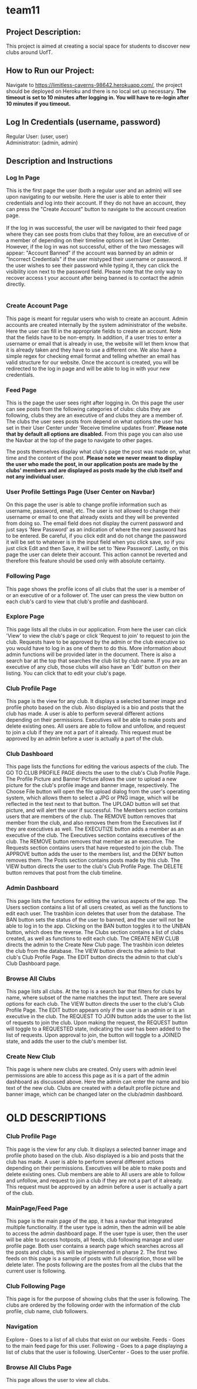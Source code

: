 # team11
## Project Description:
This project is aimed at creating a social space for students to discover new clubs around UofT.

## How to Run our Project:
Navigate to https://limitless-caverns-98642.herokuapp.com/, the project should be deployed on Heroku and there is no local set up necessary. __The timeout is set to 10 minutes after logging in. You will have to re-login after 10 minutes if you timeout.__

## Log In Credentials (username, password)
Regular User: (user, user) </br>
Administrator: (admin, admin) </br>

## Description and Instructions
### Log In Page
This is the first page the user (both a regular user and an admin) will see upon navigating to our website. Here the user is able to enter their credentials and log into their account. If they do not have an account, they can press the "Create Account" button to navigate to the account creation page. <br/>
<br/>
If the log in was successful, the user will be navigated to their feed page where they can see posts from clubs that they follow, are an executive of or a member of depending on their timeline options set in User Center.</br>
However, if the log in was not successful, either of the two messages will appear: "Account Banned" if the account was banned by an admin or "Incorrect Credentials" if the user mistyped their username or password. If the user wishes to see their password while typing it, they can click the visibility icon next to the password field. Please note that the only way to recover access t your account after being banned is to contact the admin directly. <br/>
<br/>

### Create Account Page
This page is meant for regular users who wish to create an account. Admin accounts are created internally by the system administrator of the website. Here the user can fill in the appropriate fields to create an account. Note that the fields have to be non-empty. In addition, if a user tries to enter a username or email that is already in use, the website will let them know that it is already taken and they have to use a different one. We also have a simple regex for checking email format and telling whether an email has valid structure for our website. Once the account is created, you will be redirected to the log in page and will be able to log in with your new credentials.

### Feed Page
This is the page the user sees right after logging in. On this page the user can see posts from the following categories of clubs: clubs they are following, clubs they are an executive of and clubs they are a member of. The clubs the user sees posts from depend on what options the user has set in their User Center under 'Receive timeline updates from'. __Please note that by default all options are disabled.__ From this page you can also use the Navbar at the top of the page to navigate to other pages. </br>

The posts themselves display what club's page the post was made on, what time and the content of the post. __Please note we never meant to display the user who made the post, in our application posts are made by the clubs' members and are displayed as posts made by the club itself and not any individual user.__

### User Profile Settings Page (User Center on Navbar)
On this page the user is able to change profile information such as username, password, email, etc. The user is not allowed to change their username or email to one that already exists and they will be prevented from doing so. The email field does not display the current password and just says 'New Password' as an indication of where the new password has to be entered. Be careful, if you click edit and do not change the password it will be set to whatever is in the input field when you click save, so if you just click Edit and then Save, it will be set to 'New Password'. Lastly, on this page the user can delete their account. This action cannot be reverted and therefore this feature should be used only with absolute certainty. 

### Following Page
This page shows the profile icons of all clubs that the user is a member of or an executive of or a follower of. The user can press the view button on each club's card to view that club's profile and dashboard.

### Explore Page
This page lists all the clubs in our application. From here the user can click 'View' to view the club's page or click 'Request to join' to request to join the club. Requests have to be approved by the admin or the club executive so you would have to log in as one of them to do this. More information about admin  functions will be provided later in the document. There is also a search bar at the top that searches the club list by club name. If you are an executive of any club, those clubs will also have an 'Edit' button on their listing. You can click that to edit your club's page.

### Club Profile Page

This page is the view for any club. It displays a selected banner image and profile photo based on the club. Also displayed is a bio and posts that the club has made. A user is able to perform several different actions depending on their permissions. Executives will be able to make posts and delete existing ones. All users are able to follow and unfollow, and request to join a club if they are not a part of it already. This request must be approved by an admin before a user is actually a part of the club.

### Club Dashboard
This page lists the functions for editing the various aspects of the club. The GO TO CLUB PROFILE PAGE directs the user to the club's Club Profile Page. 
The Profile Picture and Banner Picture allows the user to upload a new picture for the club's profile image and banner image, respectively. The Choose File button will open the file upload dialog from the user's operating system, which allows them to select a JPG or PNG image, which will be reflected in the text next to that button. The UPLOAD button will set that picture, and will alert the user if successful. 
The Members section contains users that are members of the club. The REMOVE button removes that member from the club, and also removes them from the Executives list if they are executives as well. The EXECUTIZE button adds a member as an executive of the club. 
The Executives section contains executives of the club. The REMOVE button removes that member as an executive. 
The Requests section contains users that have requested to join the club. The APPROVE button adds the user to the members list, and the DENY button removes them. 
The Posts section contains posts made by this club. The VIEW button directs the user to the club's Club Profile Page. The DELETE button removes that post from the club timeline.  

### Admin Dashboard
This page lists the functions for editing the various aspects of the app. 
The Users section contains a list of all users created, as well as the functions to edit each user. The trashbin icon deletes that user from the database. The BAN button sets the status of the user to banned, and the user will not be able to log in to the app. Clicking on the BAN button toggles it to the UNBAN button, which does the reverse. 
The Clubs section contains a list of clubs created, as well as functions to edit each club. The CREATE NEW CLUB directs the admin to the Create New Club page. The trashbin icon deletes the club from the database. The VIEW button directs the admin to that club's Club Profile Page. The EDIT button directs the admin to that club's Club Dashboard page. 

### Browse All Clubs 

This page lists all clubs. At the top is a search bar that filters for clubs by name, where subset of the name matches the input text. There are several options for each club. The VIEW button directs the user to the club's Club Profile Page. The EDIT button appears only if the user is an admin or is an executive in the club. The REQUEST TO JOIN button adds the user to the list of requests to join the club. Upon making the request, the REQUEST button will toggle to a REQUESTED state, indicating the user has been added to the list of requests. Upon approval to join, the button will toggle to a JOINED state, and adds the user to the club's member list. 

### Create New Club

This page is where new clubs are created. Only users with admin level permissions are able to access this page as it is a part of the admin dashboard as discussed above. Here the admin can enter the name and bio text of the new club. Clubs are created with a default profile picture and banner image, which can be changed later on the club/admin dashboard.


# OLD DESCRIPTIONS
### Club Profile Page
This page is the view for any club. It displays a selected banner image and profile photo based on the club. Also displayed is a bio and posts that the club has made. A user is able to perform several different actions depending on their permissions. Executives will be able to make posts and delete existing ones. Club members are able to All users are able to follow and unfollow, and request to join a club if they are not a part of it already. This request must be approved by an admin before a user is actually a part of the club.

### MainPage/Feed Page
This page is the main page of the app, it has a navbar that integrated multiple functionality. If the user type is admin, then the admin will be able to access the admin dashboard page. If the user type is user, then the user will be able to access hotposts, all feeds, club following manage and user profile page. Both user contains a search page which searches across all the posts and clubs, this will be implemented in pharse 2. The first two feeds on this page is a sample of posts with full description, those will be delete later. The posts following are the postes from all the clubs that the current user is following.

### Club Following Page
This page is for the purpose of showing clubs that the user is following. The clubs are ordered by the following order with the information of the club profile, club name, club followers. 

### Navigation 
Explore - Goes to a list of all clubs that exist on our website.
Feeds   - Goes to the main feed page for this user.
Following - Goes to a page displaying a list of clubs that the user is following.
UserCenter - Goes to the user profile.

### Browse All Clubs Page 
This page allows the user to view all clubs. 
